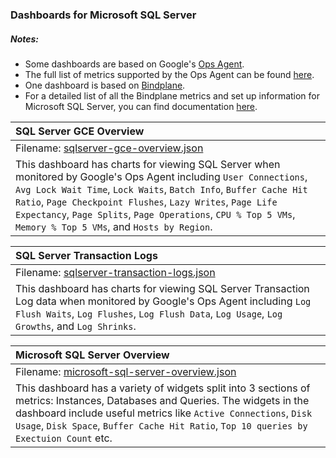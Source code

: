 ### Dashboards for Microsoft SQL Server

##### Notes:

- Some dashboards are based on Google's [Ops Agent](https://cloud.google.com/stackdriver/docs/solutions/agents/ops-agent).
- The full list of metrics supported by the Ops Agent can be found [here](https://cloud.google.com/stackdriver/docs/solutions/agents/ops-agent/third-party/mssql#monitored-metrics).
- One dashboard is based on [Bindplane](https://cloud.google.com/stackdriver/blue-medora).
- For a detailed list of all the Bindplane metrics and set up information for Microsoft SQL Server, you can find documentation [here](https://docs.bindplane.bluemedora.com/docs/microsoft-sqlserver).

|SQL Server GCE Overview|
|:------------------|
|Filename: [sqlserver-gce-overview.json](sqlserver-gce-overview.json)|
|This dashboard has charts for viewing SQL Server when monitored by  Google's Ops Agent including `User Connections`, `Avg Lock Wait Time`, `Lock Waits`, `Batch Info`, `Buffer Cache Hit Ratio`, `Page Checkpoint Flushes`, `Lazy Writes`, `Page Life Expectancy`, `Page Splits`, `Page Operations`, `CPU % Top 5 VMs`, `Memory % Top 5 VMs`, and `Hosts by Region`. |

|SQL Server Transaction Logs|
|:------------------|
|Filename: [sqlserver-transaction-logs.json](sqlserver-transaction-logs.json)|
|This dashboard has charts for viewing SQL Server Transaction Log data when monitored by Google's Ops Agent including `Log Flush Waits`, `Log Flushes`, `Log Flush Data`, `Log Usage`, `Log Growths`, and `Log Shrinks`. |

|Microsoft SQL Server Overview|
|:---------------------|
|Filename: [microsoft-sql-server-overview.json](microsoft-sql-server-overview.json)|
|This dashboard has a variety of widgets split into 3 sections of metrics: Instances, Databases and Queries. The widgets in the dashboard include useful metrics like `Active Connections`, `Disk Usage`, `Disk Space`, `Buffer Cache Hit Ratio`, `Top 10 queries by Exectuion Count` etc.|
